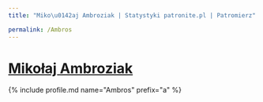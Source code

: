 ```yaml
---
title: "Miko\u0142aj Ambroziak | Statystyki patronite.pl | Patromierz"

permalink: /Ambros
---
```


# [Mikołaj Ambroziak](https://patronite.pl/Ambros)

{% include profile.md name="Ambros" prefix="a" %}
